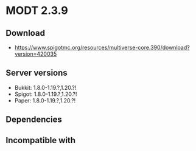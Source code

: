# MODT 2.3.9

## Download
- https://www.spigotmc.org/resources/multiverse-core.390/download?version=420035

## Server versions
- Bukkit: 1.8.0-1.19.?,1.20.?!
- Spigot: 1.8.0-1.19.?,1.20.?!
- Paper: 1.8.0-1.19.?,1.20.?!

## Dependencies

## Incompatible with